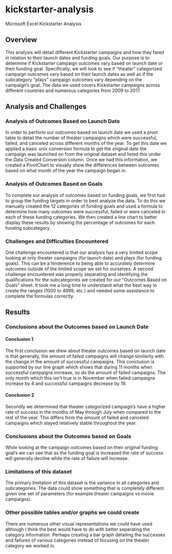 # kickstarter-analysis
Microsoft Excel Kickstarter Analysis

## Overview
	   
This analysis will detail different Kickstarter campaigns and how they fared in relation to their launch dates and funding goals. Our purpose is to determine if Kickstarter campaign outcomes vary based on launch date or their funding goal. Specifically, we will look to see if “theater” categorized campaign outcomes vary based on their launch dates as well as if the subcategory “plays” campaign outcomes vary depending on the campaign’s goal. The data we used covers Kickstarter campaigns across different countries and numerous categories from 2009 to 2017.

## Analysis and Challenges

### Analysis of Outcomes Based on Launch Date

In order to perform our outcomes based on launch date we used a pivot table to detail the number of theater campaigns which were successful, failed, and canceled across different months of the year. To get this date we applied a basic unix conversion formula to get the original date the campaign was launched on from the original dataset and listed this under the Data Created Conversion column.  Once we had this information, we created a PivotChart to visually show the differences between outcomes based on what month of the year the campaign began in. 
  
### Analysis of Outcomes Based on Goals

To complete our analysis of outcomes based on funding goals, we first had to group the funding targets in order to best analyze the data. To do this we manually created the 12 categories of funding goals and used a formula to determine how many outcomes were successful, failed or were canceled in each of these funding categories. We then created a line chart to better display these results by showing the percentage of outcomes for each funding subcategory.   
  
### Challenges and Difficulties Encountered
	
One challenge encountered is that our analysis has a very limited scope looking at only theater campaigns (for launch date) and plays (for funding goals). This can be a hinderence to being able to accurately determine outcomes outside of the limited scope we set for ourselves. A second challenge encountered was properly separating and identifying the qualifications for the subcategories we created for our "Outcomes Based on Goals" sheet. It took me a long time to understand what the best way to create the ranges (1000 to 4999, etc.) and needed some assistance to complete the formulas correctly.

## Results

### Conclusions about the Outcomes based on Launch Date

#### Conclusion 1

The first conclusion we drew about theater outcomes based on launch date is that generally, the amount of failed campaigns will change similarily with the change in the amount of successful campaigns. This conclusion is supported by our line graph which shows that during 11 months when successful campaigns increase, so do the amount of failed campaigns. The only month which this isn't true is in November when failed campaigns increase by 4 and successful campaigns decrease by 19. 

#### Conclusion 2

Secondly we determined that theater categorized campaign’s have a higher rate of success in the months of May through July when compared to the rest of the year. This differs from the amount of failed and canceled campaigns which stayed relatively stable throughout the year. 

### Conclusions about the Outcomes based on Goals

While looking at the campaign outcomes based on their original funding goal’s we can see that as the funding goal is increased the rate of success will generally decline while the rate of failure will increase.

### Limitations of this dataset

The primary limitation of this dataset is the variance in all categories and subcategories. The data could show something that is completely different given one set of parameters (for example theater campaigns vs movie campaigns). 

### Other possible tables and/or graphs we could create
	
There are numerous other visual representations we could have used although I think the best would have to do with better separating the category information. Perhaps creating a bar graph detailing the successes and failures of various categories instead of focusing on the theater category we worked in.
